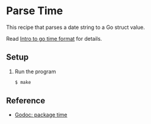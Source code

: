 # Parse Time

This recipe that parses a date string to a Go struct value.

Read [Intro to go time format](../../docs/time-format.md) for details.

## Setup

1. Run the program

   ```bash
   $ make
   ```

## Reference

* [Godoc: package time](https://pkg.go.dev/time?tab=doc)
